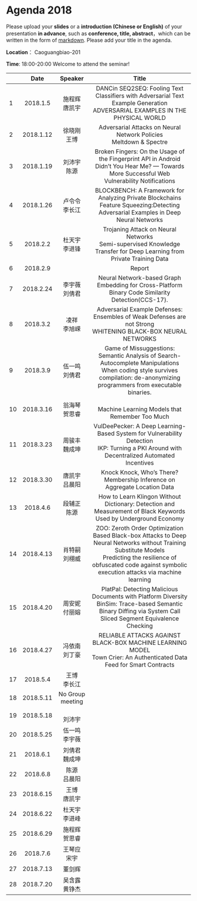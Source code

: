 # Agenda 2018
Please upload your **slides** or a **introduction (Chinese or English)** of your presentation **in advance**,
such as **conference, title, abstract**，which can be written in the form of [markdown](http://sspai.com/25137). Please add your title in the agenda.

**Location**： Caoguangbiao-201

**Time**: 18:00-20:00  Welcome to attend the seminar!

||Date|Speaker|Title|
|---|:---:|:---:|:---:|
|1|2018.1.5|施程辉 <br> 唐凯宇|DANCin SEQ2SEQ: Fooling Text Classifiers with Adversarial Text Example Generation <br>ADVERSARIAL EXAMPLES IN THE PHYSICAL WORLD|
|2|2018.1.12|徐晓刚 <br> 王博|Adversarial Attacks on Neural Network Policies <br> Meltdown & Spectre|
|3|2018.1.19|刘沛宇 <br> 陈源|Broken Fingers: On the Usage of the Fingerprint API in Android <br> Didn’t You Hear Me? — Towards More Successful Web Vulnerability Notifications |
|4|2018.1.26|卢令令 <br> 李长江|BLOCKBENCH: A Framework for Analyzing Private Blockchains <br>  Feature Squeezing:Detecting Adversarial Examples in Deep Neural Networks|
|5|2018.2.2|杜天宇 <br> 李进锋|Trojaning Attack on Neural Networks<br> Semi-supervised Knowledge Transfer for Deep Learning from Private Training Data|
|6|2018.2.9| <br> | Report
|7|2018.2.24|李宇薇 <br> 刘倩君| Neural Network-based Graph Embedding for Cross-Platform Binary Code Similarity Detection(CCS-17).
|8|2018.3.2|凌祥 <br>李旭嵘 |Adversarial Example Defenses: Ensembles of Weak Defenses are not Strong <br>WHITENING BLACK-BOX NEURAL NETWORKS
|9|2018.3.9 |伍一鸣 <br>刘倩君| Game of Missuggestions: Semantic Analysis of Search-Autocomplete Manipulations<br>When coding style survives compilation: de-anonymizing programmers from executable binaries.
|10|2018.3.16|翁海琴 <br> 贺思睿|<br>Machine Learning Models that Remember Too Much
|11|2018.3.23|周骏丰 <br> 魏成坤| VulDeePecker: A Deep Learning-Based System for Vulnerability Detection<br>IKP: Turning a PKI Around with Decentralized Automated Incentives
|12|2018.3.30|唐凯宇<br>吕晨阳|Knock Knock, Who’s There? Membership Inference on Aggregate Location Data<br>
|13|2018.4.6| 段辅正<br>陈源|How to Learn Klingon Without Dictionary: Detection and Measurement of Black Keywords Used by Underground Economy
|14|2018.4.13|肖特嗣<br>刘栩威| ZOO: Zeroth Order Optimization Based Black-box Attacks to Deep Neural Networks without Training Substitute Models <br>Predicting the resilience of obfuscated code against symbolic execution attacks via machine learning
|15|2018.4.20|周安妮<br>付丽嫆|PlatPal: Detecting Malicious Documents with Platform Diversity <br>BinSim: Trace-based Semantic Binary Diffing via System Call Sliced Segment Equivalence Checking
|16|2018.4.27|冯依南<br>刘丁豪|RELIABLE ATTACKS AGAINST BLACK-BOX MACHINE LEARNING MODEL<br>Town Crier: An Authenticated Data Feed for Smart Contracts
|17|2018.5.4|王博<br>李长江|
|18|2018.5.11|No Group meeting| 
|19|2018.5.18|<br>刘沛宇|
|20|2018.5.25| 伍一鸣<br>李宇薇|
|21|2018.6.1|刘倩君<br> 魏成坤|
|22|2018.6.8| 陈源<br> 吕晨阳|
|23|2018.6.15|王博<br>唐凯宇|
|24|2018.6.22|杜天宇<br>李进峰|
|25|2018.6.29|施程辉<br>贺思睿|
|26|2018.7.6|王琴应<br>宋宇|
|27|2018.7.13|董剑辉<br>|
|28|2018.7.20|吴含露<br>黄铮杰|



